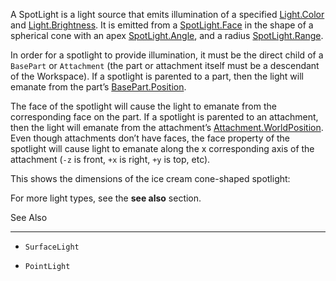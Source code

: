 A SpotLight is a light source that emits illumination of a specified [Light.Color](https://developer.roblox.com/api-reference/property/Light/Color) and [Light.Brightness](https://developer.roblox.com/api-reference/property/Light/Brightness). It is emitted from a [SpotLight.Face](https://developer.roblox.com/api-reference/property/SpotLight/Face) in the shape of a spherical cone with an apex [SpotLight.Angle](https://developer.roblox.com/api-reference/property/SpotLight/Angle), and a radius [SpotLight.Range](https://developer.roblox.com/api-reference/property/SpotLight/Range).

In order for a spotlight to provide illumination, it must be the direct child of a `BasePart` or `Attachment` (the part or attachment itself must be a descendant of the Workspace). If a spotlight is parented to a part, then the light will emanate from the part’s [BasePart.Position](https://developer.roblox.com/api-reference/property/BasePart/Position).

The face of the spotlight will cause the light to emanate from the corresponding face on the part. If a spotlight is parented to an attachment, then the light will emanate from the attachment’s [Attachment.WorldPosition](https://developer.roblox.com/api-reference/property/Attachment/WorldPosition). Even though attachments don’t have faces, the face property of the spotlight will cause light to emanate along the x corresponding axis of the attachment (`-z` is front, `+x` is right, `+y` is top, etc).

This shows the dimensions of the ice cream cone-shaped spotlight:

For more light types, see the **see also** section.

See Also

----------

 - `SurfaceLight`

 - `PointLight`